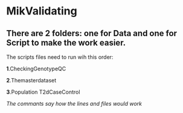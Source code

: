 # MikValidating

## There are 2 folders: one for Data and one for Script to make the work easier.

The scripts files need to run wih this order:


**1**.CheckingGenotypeQC

**2**.Themasterdataset

**3**.Population T2dCaseControl

*The commants say how the lines and files would work*
